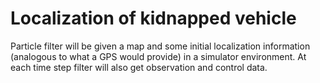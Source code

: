 # Localization of kidnapped vehicle

Particle filter will be given a map and some initial localization information (analogous to what a GPS would provide) in a simulator environment. At each time step filter will also get observation and control data.



